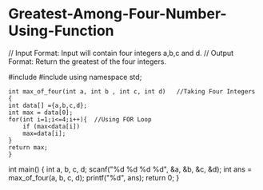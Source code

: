 # Greatest-Among-Four-Number-Using-Function
// Input Format: Input will contain four integers a,b,c and d.
// Output Format: Return the greatest of the four integers.


#include <iostream>
#include <cstdio>
using namespace std;

    int max_of_four(int a, int b , int c, int d)   //Taking Four Integers
    {
    int data[] ={a,b,c,d};
    int max = data[0];
    for(int i=1;i<=4;i++){  //Using FOR Loop
        if (max<data[i])
        max=data[i];
    }
    return max;
    }
    
int main() {
    int a, b, c, d;
    scanf("%d %d %d %d", &a, &b, &c, &d);
    int ans = max_of_four(a, b, c, d);
    printf("%d", ans);
    return 0;
}
